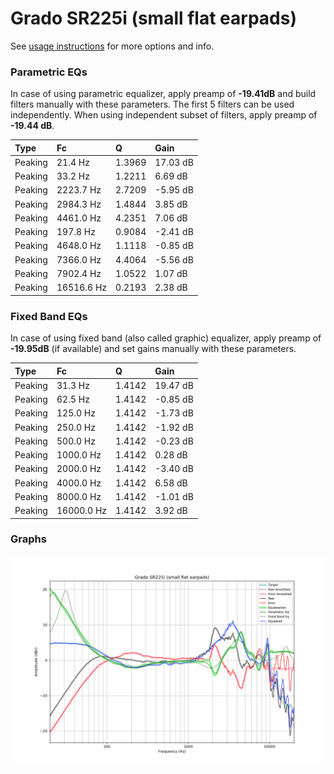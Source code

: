 # Grado SR225i (small flat earpads)
See [usage instructions](https://github.com/jaakkopasanen/AutoEq#usage) for more options and info.

### Parametric EQs
In case of using parametric equalizer, apply preamp of **-19.41dB** and build filters manually
with these parameters. The first 5 filters can be used independently.
When using independent subset of filters, apply preamp of **-19.44 dB**.

| Type    | Fc         |      Q | Gain     |
|:--------|:-----------|:-------|:---------|
| Peaking | 21.4 Hz    | 1.3969 | 17.03 dB |
| Peaking | 33.2 Hz    | 1.2211 | 6.69 dB  |
| Peaking | 2223.7 Hz  | 2.7209 | -5.95 dB |
| Peaking | 2984.3 Hz  | 1.4844 | 3.85 dB  |
| Peaking | 4461.0 Hz  | 4.2351 | 7.06 dB  |
| Peaking | 197.8 Hz   | 0.9084 | -2.41 dB |
| Peaking | 4648.0 Hz  | 1.1118 | -0.85 dB |
| Peaking | 7366.0 Hz  | 4.4064 | -5.56 dB |
| Peaking | 7902.4 Hz  | 1.0522 | 1.07 dB  |
| Peaking | 16516.6 Hz | 0.2193 | 2.38 dB  |

### Fixed Band EQs
In case of using fixed band (also called graphic) equalizer, apply preamp of **-19.95dB**
(if available) and set gains manually with these parameters.

| Type    | Fc         |      Q | Gain     |
|:--------|:-----------|:-------|:---------|
| Peaking | 31.3 Hz    | 1.4142 | 19.47 dB |
| Peaking | 62.5 Hz    | 1.4142 | -0.85 dB |
| Peaking | 125.0 Hz   | 1.4142 | -1.73 dB |
| Peaking | 250.0 Hz   | 1.4142 | -1.92 dB |
| Peaking | 500.0 Hz   | 1.4142 | -0.23 dB |
| Peaking | 1000.0 Hz  | 1.4142 | 0.28 dB  |
| Peaking | 2000.0 Hz  | 1.4142 | -3.40 dB |
| Peaking | 4000.0 Hz  | 1.4142 | 6.58 dB  |
| Peaking | 8000.0 Hz  | 1.4142 | -1.01 dB |
| Peaking | 16000.0 Hz | 1.4142 | 3.92 dB  |

### Graphs
![](./Grado%20SR225i%20(small%20flat%20earpads).png)